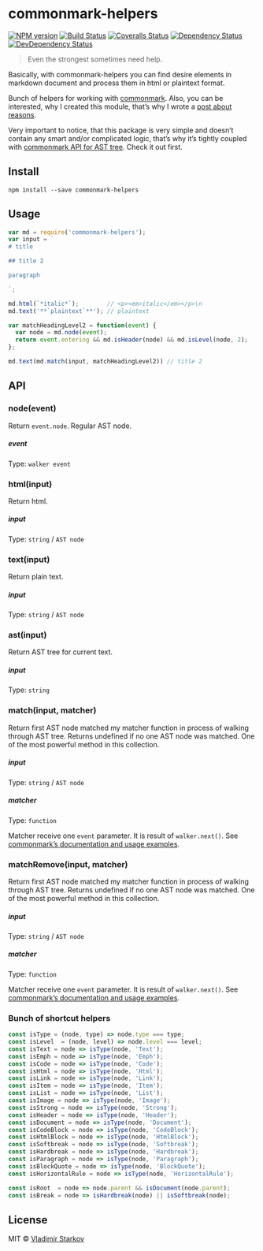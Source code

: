 # commonmark-helpers

[![NPM version][npm-image]][npm-url]
[![Build Status][travis-image]][travis-url]
[![Coveralls Status][coveralls-image]][coveralls-url]
[![Dependency Status][depstat-image]][depstat-url]
[![DevDependency Status][depstat-dev-image]][depstat-dev-url]

> Even the strongest sometimes need help.

Basically, with commonmark-helpers you can find desire elements in markdown document
and process them in html or plaintext format.

Bunch of helpers for working with [commonmark][commonmark-readme]. Also, you can be interested,
why I created this module, that’s why I wrote a [post about reasons](https://iamstarkov.com/commonmark-helpers-release/).

Very important to notice, that this package is very simple and doesn’t contain
any smart and/or complicated logic, that’s why it’s tightly coupled with
[commonmark API for AST tree][commonmark-readme]. Check it out first.

[commonmark-readme]: https://github.com/jgm/commonmark.js#readme

## Install

```
npm install --save commonmark-helpers
```

## Usage

```js
var md = require('commonmark-helpers');
var input = `
# title

## title 2

paragraph

`;

md.html(`*italic*`);        // <p><em>italic</em></p>\n
md.text('**`plaintext`**'); // plaintext

var matchHeadingLevel2 = function(event) {
  var node = md.node(event);
  return event.entering && md.isHeader(node) && md.isLevel(node, 2);
};

md.text(md.match(input, matchHeadingLevel2)) // title 2

```

## API

### node(event)

Return `event.node`. Regular AST node.

##### event

Type: `walker event`

### html(input)

Return html.

##### input

Type: `string` / `AST node`


### text(input)

Return plain text.

##### input

Type: `string` / `AST node`

### ast(input)

Return AST tree for current text.

##### input

Type: `string`

### match(input, matcher)

Return first AST node matched my matcher function in process of walking through AST tree. Returns undefined if no one AST node was matched. One of the most powerful method in this collection.

##### input

Type: `string` / `AST node`

##### matcher

Type: `function`

Matcher receive one `event` parameter. It is result of `walker.next()`.
See [commonmark’s documentation and usage examples][commonmark].


### matchRemove(input, matcher)

Return first AST node matched my matcher function in process of walking through AST tree. Returns undefined if no one AST node was matched. One of the most powerful method in this collection.

##### input

Type: `string` / `AST node`

##### matcher

Type: `function`

Matcher receive one `event` parameter. It is result of `walker.next()`.
See [commonmark’s documentation and usage examples][commonmark].

[commonmark]: https://github.com/jgm/commonmark.js#usage

### Bunch of shortcut helpers

```js
const isType = (node, type) => node.type === type;
const isLevel  = (node, level) => node.level === level;
const isText = node => isType(node, 'Text');
const isEmph = node => isType(node, 'Emph');
const isCode = node => isType(node, 'Code');
const isHtml = node => isType(node, 'Html');
const isLink = node => isType(node, 'Link');
const isItem = node => isType(node, 'Item');
const isList = node => isType(node, 'List');
const isImage = node => isType(node, 'Image');
const isStrong = node => isType(node, 'Strong');
const isHeader = node => isType(node, 'Header');
const isDocument = node => isType(node, 'Document');
const isCodeBlock = node => isType(node, 'CodeBlock');
const isHtmlBlock = node => isType(node, 'HtmlBlock');
const isSoftbreak = node => isType(node, 'Softbreak');
const isHardbreak = node => isType(node, 'Hardbreak');
const isParagraph = node => isType(node, 'Paragraph');
const isBlockQuote = node => isType(node, 'BlockQuote');
const isHorizontalRule = node => isType(node, 'HorizontalRule');

const isRoot  = node => node.parent && isDocument(node.parent);
const isBreak = node => isHardbreak(node) || isSoftbreak(node);
```

## License

MIT © [Vladimir Starkov](https://iamstarkov.com/)

[npm-url]: https://npmjs.org/package/commonmark-helpers
[npm-image]: https://img.shields.io/npm/v/commonmark-helpers.svg

[travis-url]: https://travis-ci.org/iamstarkov/commonmark-helpers
[travis-image]: https://img.shields.io/travis/iamstarkov/commonmark-helpers.svg

[coveralls-url]: https://coveralls.io/r/iamstarkov/commonmark-helpers
[coveralls-image]: https://img.shields.io/coveralls/iamstarkov/commonmark-helpers.svg

[depstat-url]: https://david-dm.org/iamstarkov/commonmark-helpers
[depstat-image]: https://david-dm.org/iamstarkov/commonmark-helpers.svg

[depstat-dev-url]: https://david-dm.org/iamstarkov/commonmark-helpers
[depstat-dev-image]: https://david-dm.org/iamstarkov/commonmark-helpers/dev-status.svg
